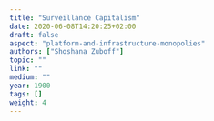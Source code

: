 ```yaml
---
title: "Surveillance Capitalism"
date: 2020-06-08T14:20:25+02:00
draft: false
aspect: "platform-and-infrastructure-monopolies"
authors: ["Shoshana Zuboff"]
topic: ""
link: ""
medium: ""
year: 1900
tags: []
weight: 4
---
```

